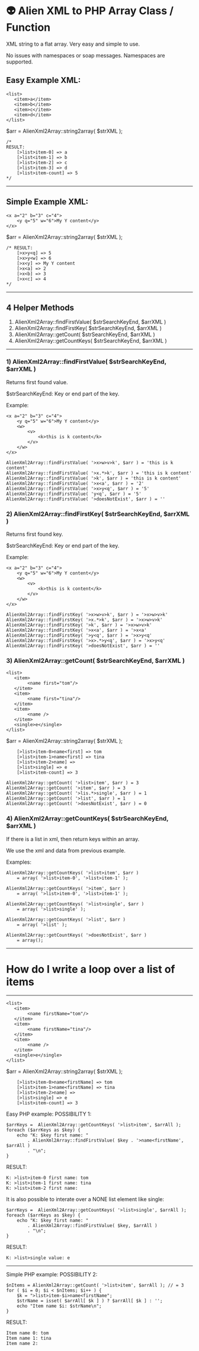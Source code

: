 # 👽 Alien XML to PHP Array Class / Function

XML string to a flat array.
Very easy and simple to use.

No issues with namespaces or soap messages.
Namespaces are supported.  


## Easy Example XML:
```
<list>
   <item>a</item>
   <item>b</item>
   <item>c</item>
   <item>d</item>
</list>
```

$arr = AlienXml2Array::string2array( $strXML ); 

```
/*
RESULT:
    [>list>item-0] => a
    [>list<item-1] => b
    [>list>item-2] => c
    [>list>item-3] => d
    [>list>item-count] => 5
*/
```

-------------------------------
## Simple Example XML:

```
<x a="2" b="3" c="4">
    <y q="5" w="6">My Y content</y>
</x>
```

$arr = AlienXml2Array::string2array( $strXML ); 

```
/* RESULT:
    [>x>y<q] => 5
    [>x>y<w] => 6
    [>x<y] => My Y content
    [>x<a] => 2
    [>x<b] => 3
    [>x<c] => 4
*/
```

-------------------------------
## 4 Helper Methods 

1. AlienXml2Array::findFirstValue( $strSearchKeyEnd, $arrXML )
2. AlienXml2Array::findFirstKey( $strSearchKeyEnd, $arrXML )
3. AlienXml2Array::getCount( $strSearchKeyEnd, $arrXML )
3. AlienXml2Array::getCountKeys( $strSearchKeyEnd, $arrXML )

-------------------------------


### 1) AlienXml2Array::findFirstValue( $strSearchKeyEnd, $arrXML )

Returns first found value.

$strSearchKeyEnd: Key or end part of the key.

Example:
```
<x a="2" b="3" c="4">
    <y q="5" w="6">My Y content</y>
    <w>
        <v>
            <k>this is k content</k>
        </v>
    </w>
</x>
```

```
AlienXml2Array::findFirstValue( '>x>w>v>k', $arr ) = 'this is k content'
AlienXml2Array::findFirstValue( '>x.*>k', $arr ) = 'this is k content'
AlienXml2Array::findFirstValue( '>k', $arr ) = 'this is k content'
AlienXml2Array::findFirstValue( '>x<a', $arr ) = '2'
AlienXml2Array::findFirstValue( '>x>y<q', $arr ) = '5'
AlienXml2Array::findFirstValue( 'y<q', $arr ) = '5'
AlienXml2Array::findFirstValue( '>doesNotExist', $arr ) = ''
```


### 2) AlienXml2Array::findFirstKey( $strSearchKeyEnd, $arrXML )

Returns first found key.

$strSearchKeyEnd: Key or end part of the key.

Example:
```
<x a="2" b="3" c="4">
    <y q="5" w="6">My Y content</y>
    <w>
        <v>
            <k>this is k content</k>
        </v>
    </w>
</x>
```

```
AlienXml2Array::findFirstKey( '>x>w>v>k', $arr ) = '>x>w>v>k'
AlienXml2Array::findFirstKey( '>x.*>k', $arr ) = '>x>w>v>k'
AlienXml2Array::findFirstKey( '>k', $arr ) = '>x>w>v>k'
AlienXml2Array::findFirstKey( '>x<a', $arr ) = '>x<a'
AlienXml2Array::findFirstKey( '>y<q', $arr ) = '>x>y<q'
AlienXml2Array::findFirstKey( '>x>.*>y<q', $arr ) = '>x>y<q'
AlienXml2Array::findFirstKey( '>doesNotExist', $arr ) = ''
```


### 3) AlienXml2Array::getCount( $strSearchKeyEnd, $arrXML )

```
<list>
   <item>
        <name first="tom"/>
   </item>
   <item>
        <name first="tina"/>
   </item>
   <item>
        <name />
   </item>
   <single>e</single>   
</list>
```

$arr = AlienXml2Array::string2array( $strXML ); 
```
    [>list>item-0>name<first] => tom
    [>list>item-1>name<first] => tina
    [>list>item-2>name] => 
    [>list>single] => e
    [>list>item-count] => 3
```

```
AlienXml2Array::getCount( '>list>item', $arr ) = 3
AlienXml2Array::getCount( '>item', $arr ) = 3
AlienXml2Array::getCount( '>lis.*>single', $arr ) = 1
AlienXml2Array::getCount( '>list', $arr ) = 1
AlienXml2Array::getCount( '>doesNotExist', $arr ) = 0
```


### 4) AlienXml2Array::getCountKeys( $strSearchKeyEnd, $arrXML )

If there is a list in xml, then return keys within an array.

We use the xml and data from previous example.

Examples:
```
AlienXml2Array::getCountKeys( '>list>item', $arr ) 
    = array( '>list>item-0', '>list>item-1' );

AlienXml2Array::getCountKeys( '>item', $arr ) 
    = array( '>list>item-0', '>list>item-1' );

AlienXml2Array::getCountKeys( '>list>single', $arr ) 
    = array( '>list>single' );

AlienXml2Array::getCountKeys( '>list', $arr ) 
    = array( '>list' );

AlienXml2Array::getCountKeys( '>doesNotExist', $arr ) 
    = array();

```

---------------------------------
# How do I write a loop over a list of items
-------------------------------

```
<list>
   <item>
        <name firstName="tom"/>
   </item>
   <item>
        <name firstName="tina"/>
   </item>
   <item>
        <name />
   </item>
   <single>e</single>   
</list>
```

$arr = AlienXml2Array::string2array( $strXML );
```
    [>list>item-0>name<firstName] => tom
    [>list>item-1>name<firstName] => tina
    [>list>item-2>name] => 
    [>list>single] => e
    [>list>item-count] => 3
```

Easy PHP example: POSSIBILITY 1:
```
$arrKeys =  AlienXml2Array::getCountKeys( '>list>item', $arrAll );
foreach ($arrKeys as $key) {
    echo "K: $key first name: " 
        . AlienXml2Array::findFirstValue( $key . '>name<firstName', $arrAll ) 
        . "\n";
}
```

RESULT:
```
K: >list>item-0 first name: tom
K: >list>item-1 first name: tina
K: >list>item-2 first name:
```


It is also possible to interate over a NONE list element like single:
```
$arrKeys =  AlienXml2Array::getCountKeys( '>list>single', $arrAll );
foreach ($arrKeys as $key) {
    echo "K: $key first name: " 
        . AlienXml2Array::findFirstValue( $key, $arrAll ) 
        . "\n";
}
```

RESULT:
```
K: >list>single value: e
```

-----------------

Simple PHP example: POSSIBILITY 2:
```
$nItems = AlienXml2Array::getCount( '>list>item', $arrAll ); // = 3
for ( $i = 0; $i < $nItems; $i++ ) {
    $k = ">list>item-$i>name<firstName";
    $strName = isset( $arrAll[ $k ] ) ? $arrAll[ $k ] : ''; 
    echo "Item name $i: $strName\n";
}
```
RESULT:
```
Item name 0: tom
Item name 1: tina
Item name 2:
```